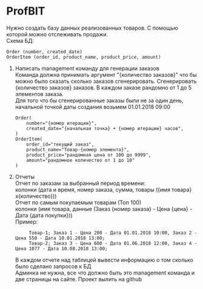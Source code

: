 # ProfBIT

Нужно создать базу данных реализованных товаров. С помощью которой можно отслеживать продажи.    
Схема БД:     
   
    Order (number, created_date)   
    OrderItem (order_id, product_name, product_price, amount)

1. Написать management команду для генерации заказов    
    Команда должна принимать аргумент "{количество заказов}" что бы можно было сказать сколько заказов сгенерировать.
    Сгенерировать {количество заказов} заказов. В каждом заказе рандомно от 1 до 5 элементов заказа.   
    Для того что бы сгенерированные заказы были не за один день, начальной точкой даты создания возьмем 01.01.2018 09:00   
    ```
    Order(   
        number="{номер итерации}",   
        created_date="{начальная точка} + {номер итерации} часов",   
    )    
    OrderItem(
        order_id="текущий заказ",
        product_name="Товар-{номер элемента}",
        product_price="рандомная цена от 100 до 9999",
        amount="рандомное количество от 1 до 10"
    )   
2. Отчеты    
    Отчет по заказам за выбранный период времени:    
        колонки (дата и время, номер заказа, сумма, товары ({имя товара}х{количество}))    
    Отчет по самым покупаемым товарам (Топ 100)    
        колонки (имя товара, данные (Заказ {номер заказа} - Цена {цена} - Дата {дата покупки}))    
        Пример:    
        
            Товар-1; Заказ 1 - Цена 200 - Дата 01.01.2018 10:00, Заказ 2 - Цена 550 - Дата 10.01.2018 13:00;
            Товар-2; Заказ 3 - Цена 600 - Дата 01.06.2018 12:00, Заказ 4 - Цена 1077 - Дата 10.08.2018 13:00;
    В каждом отчете над таблицей вывести информацию о том сколько было сделано запросов к БД    
Админка не нужна, все что должно быть это management команда и две страницы на сайте.
Проект вылить на github